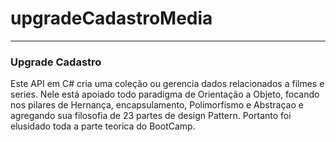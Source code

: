 # upgradeCadastroMedia
------

### Upgrade Cadastro 


 Este API em C# cria uma coleção ou gerencia dados relacionados a filmes e series. Nele está apoiado todo paradigma de Orientação a Objeto, focando nos pilares de Hernança, encapsulamento, Polimorfismo e Abstraçao e agregando sua filosofia de 23 partes de design Pattern.
 Portanto foi elusidado toda a parte teorica do BootCamp.
